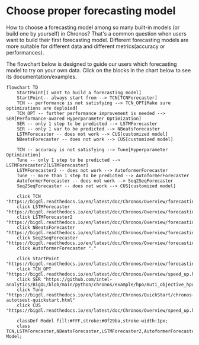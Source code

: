 # Choose proper forecasting model

How to choose a forecasting model among so many built-in models (or build one by yourself) in Chronos? That's a common question when users want to build their first forecasting model. Different forecasting models are more suitable for different data and different metrics(accuracy or performances).

The flowchart below is designed to guide our users which forecasting model to try on your own data. Click on the blocks in the chart below to see its documentation/examples.

```
flowchart TD
    StartPoint[I want to build a forecasting model]
    StartPoint-- always start from --> TCN[TCNForecaster]
    TCN -- performance is not satisfying --> TCN_OPT[Make sure optimizations are deploied]
    TCN_OPT -- further performance improvement is needed --> SER[Performance-awared Hyperparameter Optimization]
    SER -- only 1 step to be predicted --> LSTMForecaster
    SER -- only 1 var to be predicted --> NBeatsForecaster
    LSTMForecaster -- does not work --> CUS[customized model]
    NBeatsForecaster -- does not work --> CUS[customized model]

    TCN -- accuracy is not satisfying --> Tune[Hyperparameter Optimization]
    Tune -- only 1 step to be predicted --> LSTMForecaster2[LSTMForecaster]
    LSTMForecaster2 -- does not work --> AutoformerForecaster
    Tune -- more than 1 step to be predicted --> AutoformerForecaster
    AutoformerForecaster -- does not work --> Seq2SeqForecaster
    Seq2SeqForecaster -- does not work --> CUS[customized model]

    click TCN "https://bigdl.readthedocs.io/en/latest/doc/Chronos/Overview/forecasting.html#tcnforecaster"
    click LSTMForecaster "https://bigdl.readthedocs.io/en/latest/doc/Chronos/Overview/forecasting.html#lstmforecaster"
    click LSTMForecaster2 "https://bigdl.readthedocs.io/en/latest/doc/Chronos/Overview/forecasting.html#lstmforecaster"
    click NBeatsForecaster "https://bigdl.readthedocs.io/en/latest/doc/Chronos/Overview/forecasting.html#nbeatsforecaster"
    click Seq2SeqForecaster "https://bigdl.readthedocs.io/en/latest/doc/Chronos/Overview/forecasting.html#seq2seqforecaster"
    click AutoformerForecaster "."

    click StartPoint "https://bigdl.readthedocs.io/en/latest/doc/Chronos/Overview/forecasting.html#seq2seqforecaster"
    click TCN_OPT "https://bigdl.readthedocs.io/en/latest/doc/Chronos/Overview/speed_up.html"
    click SER "https://github.com/intel-analytics/BigDL/blob/main/python/chronos/example/hpo/muti_objective_hpo_with_builtin_latency_tutorial.ipynb"
    click Tune "https://bigdl.readthedocs.io/en/latest/doc/Chronos/QuickStart/chronos-autotsest-quickstart.html"
    click CUS "https://bigdl.readthedocs.io/en/latest/doc/Chronos/Overview/speed_up.html"

    classDef Model fill:#FFF,stroke:#0f29ba,stroke-width:1px;
    class TCN,LSTMForecaster,NBeatsForecaster,LSTMForecaster2,AutoformerForecaster,Seq2SeqForecaster Model;
```
